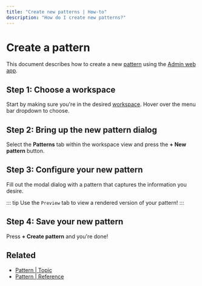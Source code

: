 ```yaml
---
title: "Create new patterns | How-to"
description: "How do I create new patterns?"
---
```


# Create a pattern

This document describes how to create a new [pattern](/topic/patterns/) using the [Admin web app](https://web.routegy.com).

## Step 1: Choose a workspace

Start by making sure you're in the desired [workspace](/reference/workspaces/). Hover over the menu bar dropdown to choose.

<CaptionedImage
  src="/images/navigation/choose-workspace-dropdown.png"
  alt="Image of an expanded dropdown containing a list of available workspaces in the Routegy admin app"
  width="90%"
/>

## Step 2: Bring up the new pattern dialog

Select the **Patterns** tab within the workspace view and press the **+ New pattern** button.

<CaptionedImage
  src="/images/how-tos/create-new-pattern.png"
  alt="Image highlighting the patterns tab and 'New pattern' button within the Routegy admin app"
  width="90%"
/>

## Step 3: Configure your new pattern

Fill out the modal dialog with a pattern that captures the information you desire.

::: tip
  Use the `Preview` tab to view a rendered version of your pattern!
:::

<CaptionedImage
  src="/images/modals/default-new-pattern-modal.png"
  alt="Image of the new pattern dialog defining a 'Printer problem' within the Routegy admin app"
  width="80%"
/>

## Step 4: Save your new pattern

Press **+ Create pattern** and you're done!

## Related

* [Pattern | Topic](/topic/patterns/)
* [Pattern | Reference](/reference/patterns/)

